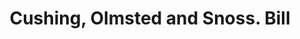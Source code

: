 ---
doi: 10.7916/D8WH422H
date_other: '1890'
date_other_textual: 1890-1899
form: printed ephemera
genre:
- Invoices
name:
- Cushing, Olmsted and Snoss
object_in_context_url: https://biggert.cul.columbia.edu/items/view/ave_biggert_00362
subject_hierarchical_geographic:
- Boston, Massachusetts, United States
subject_name:
- Cushing, Olmsted and Snoss
title: Cushing, Olmsted and Snoss. Bill
sort_title: Cushing, Olmsted and Snoss. Bill
call_number: ave_biggert_00362
coordinates:
- 42.35805555555556,-71.06361111111111
pid: ave_biggert_00362
identifiers: ave_biggert_00362
permalink: /biggert/ave_biggert_00362/
layout: iiif-image-page
---